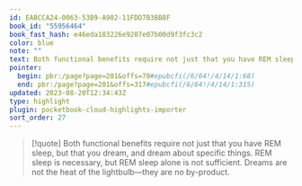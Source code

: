 ```yaml
---
id: EABCCA24-0063-53B9-A902-11FDD7B3BB8F
book_id: "55956464"
book_fast_hash: e46eda183226e9207e07b00d9f3fc3c2
color: blue
note: ""
text: Both functional benefits require not just that you have REM sleep, but that you dream, and dream about specific things. REM sleep is necessary, but REM sleep alone is not sufficient. Dreams are not the heat of the lightbulb—they are no by-product.
pointer:
  begin: pbr:/page?page=201&offs=70#epubcfi(/6/64!/4/14/1:68)
  end: pbr:/page?page=201&offs=317#epubcfi(/6/64!/4/14/1:315)
updated: 2023-08-20T12:34:43Z
type: highlight
plugin: pocketbook-cloud-highlights-importer
sort_order: 27
---
```


> [!quote]
> Both functional benefits require not just that you have REM sleep, but that you dream, and dream about specific things. REM sleep is necessary, but REM sleep alone is not sufficient. Dreams are not the heat of the lightbulb—they are no by-product.

